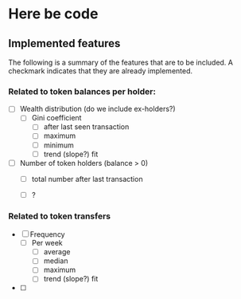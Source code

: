 # Here be code


## Implemented features

The following is a summary of the features that are to be included. A checkmark indicates that they are already implemented.

### Related to token balances per holder:
- [ ] Wealth distribution (do we include ex-holders?)
  - [ ] Gini coefficient
    - [ ] after last seen transaction
    - [ ] maximum
    - [ ] minimum
    - [ ] trend (slope?) fit
- [ ] Number of token holders (balance > 0)
  - [ ] total number after last transaction
  - [ ] ?


### Related to token transfers
- [ ] Frequency
  - [ ] Per week
    - [ ] average
    - [ ] median
    - [ ] maximum
    - [ ] trend (slope?) fit
- [ ] 
